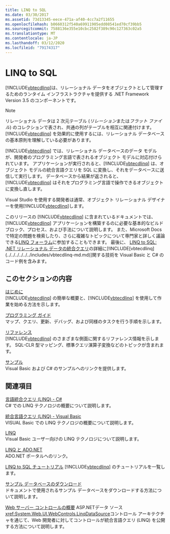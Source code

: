 ```yaml
---
title: LINQ to SQL
ms.date: 03/30/2017
ms.assetid: 73d13345-eece-471a-af40-4cc7a2f11655
ms.openlocfilehash: b0660312f540a69911905edd08541ed70cf39bb5
ms.sourcegitcommit: 7588136e355e10cbc2582f389c90c127363c02a5
ms.translationtype: MT
ms.contentlocale: ja-JP
ms.lasthandoff: 03/12/2020
ms.locfileid: "79174317"
---
```

# <a name="linq-to-sql"></a>LINQ to SQL
[!INCLUDE[vbtecdlinq](../../../../../../includes/vbtecdlinq-md.md)]は、リレーショナル データをオブジェクトとして管理するためのランタイム インフラストラクチャを提供する .NET Framework Version 3.5 のコンポーネントです。  
  
> [!NOTE]
> リレーショナル データは 2 次元テーブル (*リレーション*または*フラット ファイル*) のコレクションで表され、共通の列がテーブルを相互に関連付けます。 [!INCLUDE[vbtecdlinq](../../../../../../includes/vbtecdlinq-md.md)] を効果的に使用するには、リレーショナル データベースの基本原則を理解している必要があります。  
  
 [!INCLUDE[vbtecdlinq](../../../../../../includes/vbtecdlinq-md.md)] では、リレーショナル データベースのデータ モデルが、開発者のプログラミング言語で表されるオブジェクト モデルに対応付けられています。 アプリケーションが実行されると、[!INCLUDE[vbtecdlinq](../../../../../../includes/vbtecdlinq-md.md)] は、オブジェクト モデルの統合言語クエリを SQL に変換し、それをデータベースに送信して実行します。 データベースから結果が返されると、[!INCLUDE[vbtecdlinq](../../../../../../includes/vbtecdlinq-md.md)] はそれをプログラミング言語で操作できるオブジェクトに変換し直します。  
  
 Visual Studio を使用する開発者は通常、オブジェクト リレーショナル デザイナーを使用[!INCLUDE[vbtecdlinq](../../../../../../includes/vbtecdlinq-md.md)]します。  
  
 このリリースの [!INCLUDE[vbtecdlinq](../../../../../../includes/vbtecdlinq-md.md)] に含まれているドキュメントでは、[!INCLUDE[vbtecdlinq](../../../../../../includes/vbtecdlinq-md.md)] アプリケーションを構築するのに必要な基本的なビルド ブロック、プロセス、および手法について説明します。 また、Microsoft Docs で特定の問題を検索したり、さらに複雑なトピックについて専門家と詳しく議論できる[LINQ フォーラム](https://social.msdn.microsoft.com/forums/home?forum=linqtosql)に参加することもできます。 最後に、 [LINQ to SQL: .NET リレーショナル データの統合クエリ](https://docs.microsoft.com/previous-versions/dotnet/articles/bb425822(v=msdn.10))の詳細に[!INCLUDE[vbtecdlinq](../../../../../../includes/vbtecdlinq-md.md)]関する技術を Visual Basic と C# のコード例を含みます。  
  
## <a name="in-this-section"></a>このセクションの内容  
 [はじめに](getting-started.md)  
 [!INCLUDE[vbtecdlinq](../../../../../../includes/vbtecdlinq-md.md)] の簡単な概要と、[!INCLUDE[vbtecdlinq](../../../../../../includes/vbtecdlinq-md.md)] を使用して作業を始める方法を示します。  
  
 [プログラミング ガイド](programming-guide.md)  
 マップ、クエリ、更新、デバッグ、および同様のタスクを行う手順を示します。  
  
 [リファレンス](reference.md)  
 [!INCLUDE[vbtecdlinq](../../../../../../includes/vbtecdlinq-md.md)] のさまざまな側面に関するリファレンス情報を示します。 SQL-CLR 型マッピング、標準クエリ演算子変換などのトピックが含まれます。  
  
 [サンプル](samples.md)  
 Visual Basic および C# のサンプルへのリンクを提供します。  
  
## <a name="related-sections"></a>関連項目  
 [言語統合クエリ (LINQ) - C#](../../../../../csharp/programming-guide/concepts/linq/index.md)\
 C# での LINQ テクノロジの概要について説明します。

 [統合言語クエリ (LINQ) - Visual Basic](../../../../../visual-basic/programming-guide/concepts/linq/index.md)  
 VISUAL Basic での LINQ テクノロジの概要について説明します。
  
 [LINQ](../../../../../visual-basic/programming-guide/language-features/linq/index.md)  
 Visual Basic ユーザー向けの LINQ テクノロジについて説明します。  
  
 [LINQ と ADO.NET](../../linq-and-ado-net.md)  
 ADO.NET ポータルへのリンク。  
  
 [LINQ to SQL チュートリアル](https://docs.microsoft.com/previous-versions/visualstudio/visual-studio-2008/bb386295(v=vs.90))  
 [!INCLUDE[vbtecdlinq](../../../../../../includes/vbtecdlinq-md.md)] のチュートリアルを一覧します。  
  
 [サンプル データベースのダウンロード](downloading-sample-databases.md)  
 ドキュメントで使用されるサンプル データベースをダウンロードする方法について説明します。  
  
 [Web サーバー コントロールの概要](https://docs.microsoft.com/previous-versions/aspnet/bb547113(v=vs.100))  
 ASP.NETデータ ソース<xref:System.Web.UI.WebControls.LinqDataSource>コントロール アーキテクチャを通じて、Web 開発者に対してコントロールが統合言語クエリ (LINQ) を公開する方法について説明します。
